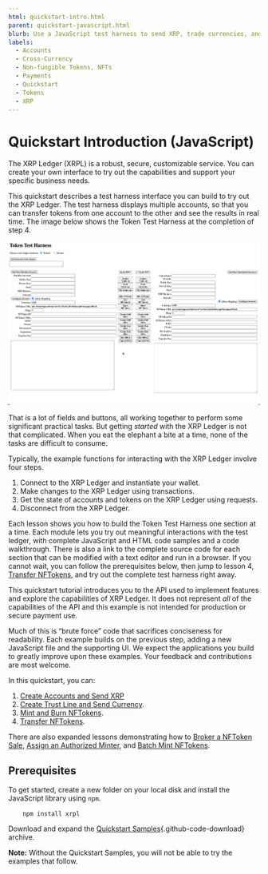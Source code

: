 ```yaml
---
html: quickstart-intro.html
parent: quickstart-javascript.html
blurb: Use a JavaScript test harness to send XRP, trade currencies, and mint and trade NFTokens.
labels:
  - Accounts
  - Cross-Currency
  - Non-fungible Tokens, NFTs
  - Payments
  - Quickstart
  - Tokens
  - XRP
---
```

# Quickstart Introduction (JavaScript)

The XRP Ledger (XRPL) is a robust, secure, customizable service. You can create your own interface to try out the capabilities and support your specific business needs.

This quickstart describes a test harness interface you can build to try out the XRP Ledger. The test harness displays multiple accounts, so that you can transfer tokens from one account to the other and see the results in real time. The image below shows the Token Test Harness at the completion of step 4.

![Quickstart Tutorial Window](img/quickstart1.png)

That is a lot of fields and buttons, all working together to perform some significant practical tasks. But getting _started_ with the XRP Ledger is not that complicated. When you eat the elephant a bite at a time, none of the tasks are difficult to consume.

Typically, the example functions for interacting with the XRP Ledger involve four steps.

1. Connect to the XRP Ledger and instantiate your wallet.
2. Make changes to the XRP Ledger using transactions.
3. Get the state of accounts and tokens on the XRP Ledger using requests.
4. Disconnect from the XRP Ledger.

Each lesson shows you how to build the Token Test Harness one section at a time. Each module lets you try out meaningful interactions with the test ledger, with complete JavaScript and HTML code samples and a code walkthrough. There is also a link to the complete source code for each section that can be modified with a text editor and run in a browser. If you cannot wait, you can follow the prerequisites below, then jump to lesson 4, [Transfer NFTokens](transfer-nftokens.html), and try out the complete test harness right away.

This quickstart tutorial introduces you to the API used to implement features and explore the capabilities of XRP Ledger. It does not represent *all* of the capabilities of the API and this example is not intended for production or secure payment use.

Much of this is “brute force” code that sacrifices conciseness for readability. Each example builds on the previous step, adding a new JavaScript file and the supporting UI. We expect the applications you build to greatly improve upon these examples. Your feedback and contributions are most welcome.

In this quickstart, you can:

1. [Create Accounts and Send XRP](create-accounts-send-xrp.html)
2. [Create Trust Line and Send Currency](create-trustline-send-currency.html).
3. [Mint and Burn NFTokens](mint-and-burn-nftokens.html).
4. [Transfer NFTokens](transfer-nftokens.html).

There are also expanded lessons demonstrating how to [Broker a NFToken Sale](broker-sale.html), [Assign an Authorized Minter](authorize-minter.html), and [Batch Mint NFTokens](batch-minting.html).


## Prerequisites

To get started, create a new folder on your local disk and install the JavaScript library using `npm`.

```
    npm install xrpl
```

Download and expand the [Quickstart Samples](https://github.com/XRPLF/xrpl-dev-portal/tree/master/content/_code-samples/quickstart/js/quickstart.zip){.github-code-download} archive.

**Note:** Without the Quickstart Samples, you will not be able to try the examples that follow.